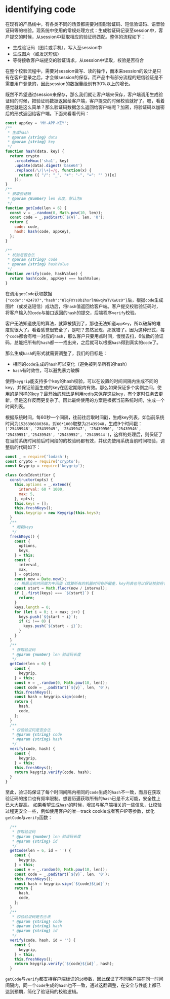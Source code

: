 # identifying code

在现有的产品线中，有各类不同的场景都需要对图形验证码、短信验证码、语音验证码等的校验。现系统中使用的常规处理方式：生成验证码记录至session中，客户提交的时候，从session中获取相应的验证码匹配。整体的流程如下：

- 生成验证码（图片或手机），写入至session中
- 生成图片（或发送短信）
- 等待接收客户端提交的验证请求，从session中读取，校验是否符合

在整个校验流程中，需要对session做写、读的操作，而本来session的设计是只有在客户登录之后，才会做session的保存，而产品中有部分流程的短信验证是不需要用户登录的，因此session的数据量级别有30%以上的增长。

既然不希望通过session来保存，那么我们就让客户端来保存，客户端调用生成验证码的时候，把验证码数据返回给客户端，客户提交的时候校验就好了。嗯，看着感觉就是这么简单？那么验证码数据怎么返回给客户端呢？加密，将验证码以加密后的形式返回给客户端。下面来看看代码：

```js
const appKey = 'MY-APP-KEY';
/**
 * 生成hash
 * @param {string} data
 * @param {string} key 
 */
function hash(data, key) {
  return crypto
    .createHmac('sha1', key)
    .update(data).digest('base64')
    .replace(/\/|\+|=/g, function(x) {
      return ({ "/": "_", "+": "-", "=": "" })[x]
    });
}
/**
 * 获取验证码 
 * @param {Number} len 长度，默认为6
 */
function getCode(len = 6) {
  const v = _.random(0, Math.pow(10, len));
  const code = _.padStart(`${v}`, len, '0');
  return {
    code: code,
    hash: hash(code, appKey),
  };
}

/**
 * 校验是否合法 
 * @param {string} code 
 * @param {string} hashValue 
 */
function verify(code, hashValue) {
  return hash(code, appKey) === hashValue;
}
```

在调用`getCode`获取数据`{"code":"424707","hash":"8lqFXYs0b1hsrlN6wqPaTVKwUz0"}`后，根据`code`生成图片（或发送短信）成功后，将`hash`值返回给客户端。客户提交校验验证码时，将客户输入的`code`与接口返回的`hash`的提交，后端程序`verify`校验。

客户无法知道使用的算法，就算被猜到了，那也无法知道`appKey`，所以破解的难度就很大了。看着感觉很安全了，是吧？忽然发现，那就错了。因为这种形式，每个`code`都会有唯一对应的`hash`，那么客户只要用点时间，慢慢去扫，6位数的验证码，总能把所有的`hash`都一一找出来，之后就可以根据`hash`得到真实的`code`了。

那么生成`hash`的形式就需要调整了，我们的目标是：

- 相同的`code`生成的`hash`可以变化（避免被列举所有的hash）
- `hash`有时效性，可以避免暴力破解

使用`keygrip`能支持多个key的hash校验，可以在设置的时间间隔内生成不同的key，并保证前面生成的key在固定期限内有效。那么如果保证多个实例之间，使用的是同样的key？最开始的想法是利用redis来保存这些key，有个定时任务去更新，但是这样反而更复杂了。因此最终使用的方案是根据当前系统时间，生成一个时间列表。

根据系统时间，每60秒一个间隔，往前往后取时间戳，生成key列表，如当前系统时间为`1526396880368`，对`60*1000`取整为`25439948`，生成9个时间戳：`['25439948', '25439949', '25439947', '25439950', '25439946', '25439951','25439945', '25439952', '25439944']`，这样的处理后，则保证了在当前系统时间前后时间段的的校验码都有效，并优先使用系统当前时间校验，调整后的代码如下：

```js
const _ = require('lodash');
const crypto = require('crypto');
const Keygrip = require('keygrip');

class CodeIdentifier {
  constructor(opts) {
    this.options = _.extend({
      interval: 60 * 1000,
      max: 5,
    }, opts);
    this.keys = [];
    this.freshKeys();
    this.keygrip = new Keygrip(this.keys);
  }
  /**
   * 刷新keys
   */
  freshKeys() {
    const {
      options,
      keys,
    } = this;
    const {
      interval,
      max,
    } = options;
    const now = Date.now();
    // 根据当前时间做为中间值（就算所有的机器时间有所偏差，key列表也可以保证校验符合）
    const start = Math.floor(now / interval);
    if (_.first(keys) === `${start}`) {
      return;
    }
    keys.length = 0;
    for (let i = 0; i < max; i++) {
      keys.push(`${start + i}`);
      if (i !== 0) {
        keys.push(`${start - i}`);
      }
    }
  }
  /**
   * 获取验证码
   * @param {number} len 验证码长度
   */
  getCode(len = 6) {
    const {
      keygrip,
    } = this;
    const v = _.random(0, Math.pow(10, len));
    const code = _.padStart(`${v}`, len, '0');
    this.freshKeys();
    const hash = keygrip.sign(code);
    return {
      hash,
      code,
    };
  }
  /**
   * 校验验证码是否合法
   * @param {string} code 
   * @param {string} hash 
   */
  verify(code, hash) {
    const {
      keygrip,
    } = this;
    this.freshKeys(); 
    return keygrip.verify(code, hash);
  }
}
```

至此，验证码保证了每个时间间隔内相同的`code`生成的`hash`不一致，而且在获取验证码的接口也有频率限制。想要历遍获取所有的`hash`已是不太可能，安全性上已大大提高。
如果希望生成`hash`的时候，增加与客户端相关的一些信息，让校验过程更安全一些，例如使用客户的唯一track cookie或者客户IP等参数，优化`getCode`与`verify`函数：

```js
  /**
   * 获取验证码
   * @param {number} len 验证码长度
   * @param {string} id 
   */
  getCode(len = 6, id = '') {
    const {
      keygrip,
    } = this;
    const v = _.random(0, Math.pow(10, len));
    const code = _.padStart(`${v}`, len, '0');
    this.freshKeys();
    const hash = keygrip.sign(`${code}${id}`);
    return {
      hash,
      code,
    };
  }
  /**
   * 校验验证码是否合法
   * @param {string} code 
   * @param {string} hash 
   * @param {string} id
   */
  verify(code, hash, id = '') {
    const {
      keygrip,
    } = this;
    this.freshKeys(); 
    return keygrip.verify(`${code}${id}`, hash);
  }
```

`getCode`与`verify`都支持客户端标识的`id`参数，因此保证了不同客户端在同一时间间隔内，同一个`code`生成的`hash`也不一致，通过这翻调整，在安全与性能上都已达到预期，简化了验证码的校验逻辑。